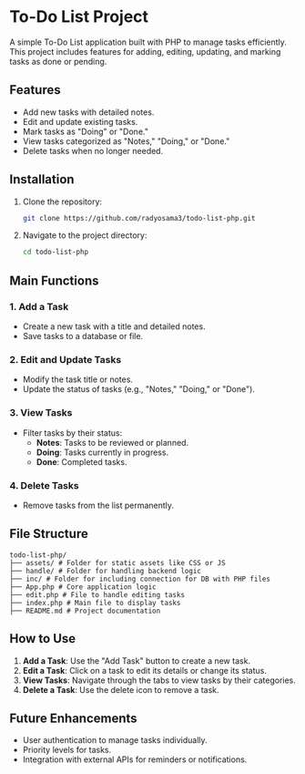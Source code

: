 # To-Do List Project

A simple To-Do List application built with PHP to manage tasks efficiently. This project includes features for adding, editing, updating, and marking tasks as done or pending.

## Features

- Add new tasks with detailed notes.
- Edit and update existing tasks.
- Mark tasks as "Doing" or "Done."
- View tasks categorized as "Notes," "Doing," or "Done."
- Delete tasks when no longer needed.

## Installation

1. Clone the repository:
   ```bash
   git clone https://github.com/radyosama3/todo-list-php.git
   ```
2. Navigate to the project directory:
   ```bash
   cd todo-list-php
   ```

## Main Functions

### 1. **Add a Task**
   - Create a new task with a title and detailed notes.
   - Save tasks to a database or file.

### 2. **Edit and Update Tasks**
   - Modify the task title or notes.
   - Update the status of tasks (e.g., "Notes," "Doing," or "Done").

### 3. **View Tasks**
   - Filter tasks by their status:
     - **Notes**: Tasks to be reviewed or planned.
     - **Doing**: Tasks currently in progress.
     - **Done**: Completed tasks.

### 4. **Delete Tasks**
   - Remove tasks from the list permanently.

## File Structure

```
todo-list-php/ 
├── assets/ # Folder for static assets like CSS or JS 
├── handle/ # Folder for handling backend logic 
├── inc/ # Folder for including connection for DB with PHP files 
├── App.php # Core application logic 
├── edit.php # File to handle editing tasks 
├── index.php # Main file to display tasks 
├── README.md # Project documentation
```



## How to Use

1. **Add a Task**: Use the "Add Task" button to create a new task.
2. **Edit a Task**: Click on a task to edit its details or change its status.
3. **View Tasks**: Navigate through the tabs to view tasks by their categories.
4. **Delete a Task**: Use the delete icon to remove a task.

## Future Enhancements

- User authentication to manage tasks individually.
- Priority levels for tasks.
- Integration with external APIs for reminders or notifications.

